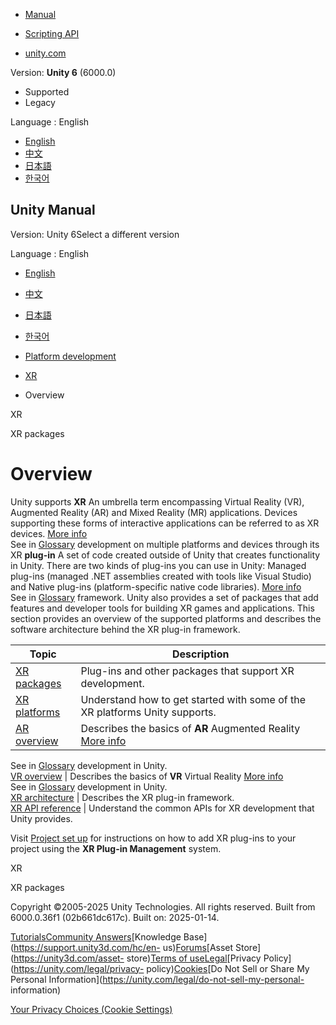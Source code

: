 [](https://docs.unity3d.com)

  * [Manual](../Manual/index.html)
  * [Scripting API](../ScriptReference/index.html)

  * [unity.com](https://unity.com/)

Version: **Unity 6** (6000.0)

  * Supported
  * Legacy

Language : English

  * [English](/Manual/xr-support-landing.html)
  * [中文](/cn/current/Manual/xr-support-landing.html)
  * [日本語](/ja/current/Manual/xr-support-landing.html)
  * [한국어](/kr/current/Manual/xr-support-landing.html)

[](https://docs.unity3d.com)

## Unity Manual

Version: Unity 6Select a different version

Language : English

  * [English](/Manual/xr-support-landing.html)
  * [中文](/cn/current/Manual/xr-support-landing.html)
  * [日本語](/ja/current/Manual/xr-support-landing.html)
  * [한국어](/kr/current/Manual/xr-support-landing.html)

  * [Platform development ](PlatformSpecific.html)
  * [XR](XR.html)
  * Overview

[](XR.html)

XR

[](xr-support-packages.html)

XR packages

# Overview

Unity supports **XR** An umbrella term encompassing Virtual Reality (VR),
Augmented Reality (AR) and Mixed Reality (MR) applications. Devices supporting
these forms of interactive applications can be referred to as XR devices.
[More info](XR.html)  
See in [Glossary](Glossary.html#XR) development on multiple platforms and
devices through its XR **plug-in** A set of code created outside of Unity that
creates functionality in Unity. There are two kinds of plug-ins you can use in
Unity: Managed plug-ins (managed .NET assemblies created with tools like
Visual Studio) and Native plug-ins (platform-specific native code libraries).
[More info](./plug-ins.html)  
See in [Glossary](Glossary.html#Plug-in) framework. Unity also provides a set
of packages that add features and developer tools for building XR games and
applications. This section provides an overview of the supported platforms and
describes the software architecture behind the XR plug-in framework.

Topic | Description  
---|---  
[XR packages](xr-support-packages.html) | Plug-ins and other packages that support XR development.  
[XR platforms](xr-platforms.html) | Understand how to get started with some of the XR platforms Unity supports.  
[AR overview](AROverview.html) | Describes the basics of **AR** Augmented Reality [More info](AROverview.html)  
See in [Glossary](Glossary.html#AR) development in Unity.  
[VR overview](VROverview.html) | Describes the basics of **VR** Virtual Reality [More info](VROverview.html)  
See in [Glossary](Glossary.html#VR) development in Unity.  
[XR architecture](XRPluginArchitecture.html) | Describes the XR plug-in framework.  
[XR API reference](vr-reference) | Understand the common APIs for XR development that Unity provides.  
  
Visit [Project set up](configuring-project-for-xr.html) for instructions on
how to add XR plug-ins to your project using the **XR Plug-in Management**
system.

[](XR.html)

XR

[](xr-support-packages.html)

XR packages

Copyright ©2005-2025 Unity Technologies. All rights reserved. Built from
6000.0.36f1 (02b661dc617c). Built on: 2025-01-14.

[Tutorials](https://learn.unity.com/)[Community
Answers](https://answers.unity3d.com)[Knowledge
Base](https://support.unity3d.com/hc/en-
us)[Forums](https://forum.unity3d.com)[Asset Store](https://unity3d.com/asset-
store)[Terms of
use](https://docs.unity3d.com/Manual/TermsOfUse.html)[Legal](https://unity.com/legal)[Privacy
Policy](https://unity.com/legal/privacy-
policy)[Cookies](https://unity.com/legal/cookie-policy)[Do Not Sell or Share
My Personal Information](https://unity.com/legal/do-not-sell-my-personal-
information)

[Your Privacy Choices (Cookie Settings)](javascript:void\(0\);)

